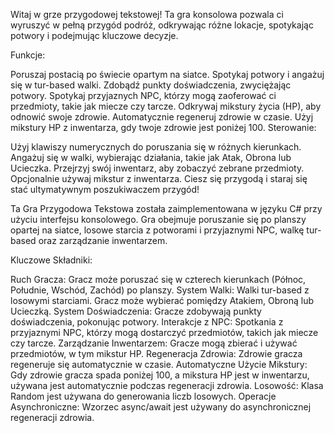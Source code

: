 Witaj w grze przygodowej tekstowej! Ta gra konsolowa pozwala ci wyruszyć w pełną przygód podróż, odkrywając różne lokacje, spotykając potwory i podejmując kluczowe decyzje.

Funkcje:

Poruszaj postacią po świecie opartym na siatce.
Spotykaj potwory i angażuj się w tur-based walki.
Zdobądź punkty doświadczenia, zwyciężając potwory.
Spotykaj przyjaznych NPC, którzy mogą zaoferować ci przedmioty, takie jak miecze czy tarcze.
Odkrywaj mikstury życia (HP), aby odnowić swoje zdrowie.
Automatycznie regeneruj zdrowie w czasie.
Użyj mikstury HP z inwentarza, gdy twoje zdrowie jest poniżej 100.
Sterowanie:

Użyj klawiszy numerycznych do poruszania się w różnych kierunkach.
Angażuj się w walki, wybierając działania, takie jak Atak, Obrona lub Ucieczka.
Przejrzyj swój inwentarz, aby zobaczyć zebrane przedmioty.
Opcjonalnie używaj mikstur z inwentarza.
Ciesz się przygodą i staraj się stać ultymatywnym poszukiwaczem przygód!


Ta Gra Przygodowa Tekstowa została zaimplementowana w języku C# przy użyciu interfejsu konsolowego. Gra obejmuje poruszanie się po planszy opartej na siatce, losowe starcia z potworami i przyjaznymi NPC, walkę tur-based oraz zarządzanie inwentarzem.

Kluczowe Składniki:

Ruch Gracza: Gracz może poruszać się w czterech kierunkach (Północ, Południe, Wschód, Zachód) po planszy.
System Walki: Walki tur-based z losowymi starciami. Gracz może wybierać pomiędzy Atakiem, Obroną lub Ucieczką.
System Doświadczenia: Gracze zdobywają punkty doświadczenia, pokonując potwory.
Interakcje z NPC: Spotkania z przyjaznymi NPC, którzy mogą dostarczyć przedmiotów, takich jak miecze czy tarcze.
Zarządzanie Inwentarzem: Gracze mogą zbierać i używać przedmiotów, w tym mikstur HP.
Regeneracja Zdrowia: Zdrowie gracza regeneruje się automatycznie w czasie.
Automatyczne Użycie Mikstury: Gdy zdrowie gracza spada poniżej 100, a mikstura HP jest w inwentarzu, używana jest automatycznie podczas regeneracji zdrowia.
Losowość: Klasa Random jest używana do generowania liczb losowych.
Operacje Asynchroniczne: Wzorzec async/await jest używany do asynchronicznej regeneracji zdrowia.
